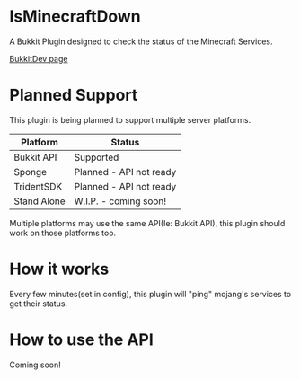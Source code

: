 IsMinecraftDown
===============

A Bukkit Plugin designed to check the status of the Minecraft Services.

[BukkitDev page](http://dev.bukkit.org/bukkit-plugins/isminecraftdown)

Planned Support
===============
This plugin is being planned to support multiple server platforms.

|Platform|Status|
|  --- | --- |
|Bukkit API| Supported |
|Sponge| Planned - API not ready |
|TridentSDK| Planned - API not ready |
|Stand Alone| W.I.P. - coming soon! |

Multiple platforms may use the same API(Ie: Bukkit API), this plugin should work on those platforms too.

How it works
============
Every few minutes(set in config), this plugin will "ping" mojang's services to get their status.

How to use the API
==================
Coming soon!